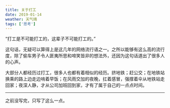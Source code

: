 ```yaml
---
title: 关于打工
date: 2019-01-14
weather: 天气晴
tags: ['思考']
---
```


“打工是不可能打工的，这辈子不可能打工的。”

这句话，无疑可以算得上是这几年的网络流行语之一。之所以能够有这么高的流行度，除了偷车男子令人匪夷所思和啼笑皆非的想法外，还因为这句话道出了很多人的心声。

大部分人都经历过打工，很多人也都有着相似的经历。挤地铁；赶公交；在地铁站换乘的路上边走边啃着早饭；在风雨交加的夜晚，扛着感冒，强撑着伞从地铁站走回家；夜深人静，才从公司加班回到家，才有了属于自己的一点点时间。

---

之前没写完，只写了这么一点。
